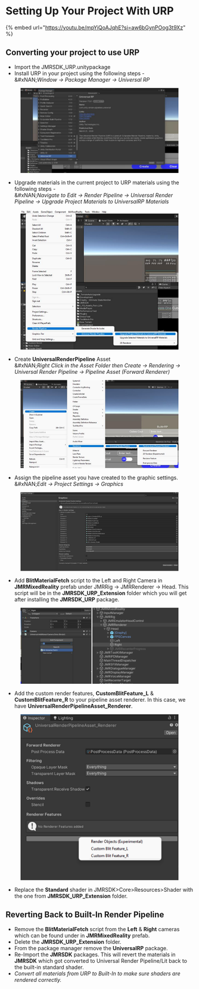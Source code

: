 # Setting Up Your Project With URP

{% embed url="https://youtu.be/mpYiQoAJqhE?si=aw6bGynPOog3t9Xz" %}

## Converting your project to use URP

* Import the JMRSDK\_URP.unitypackage
* Install URP in your project using the following steps - \
  &#xNAN;_&#x57;indow -> Package Manager -> Universal RP_

<figure><img src="../../.gitbook/assets/Screenshot 2023-01-17 195952.png" alt=""><figcaption></figcaption></figure>

* Upgrade materials in the current project to URP materials using the following steps - \
  &#xNAN;_&#x4E;avigate to Edit -> Render Pipeline -> Universal Render Pipeline -> Upgrade Project Materials to UniversalRP Materials_

<figure><img src="../../.gitbook/assets/Screenshot 2023-01-17 200029.png" alt=""><figcaption></figcaption></figure>

* Create **UniversalRenderPipeline** Asset\
  &#xNAN;_&#x52;ight Click in the Asset Folder then Create -> Rendering -> Universal Render Pipeline -> Pipeline Asset (Forward Renderer)_

<figure><img src="../../.gitbook/assets/Screenshot 2023-01-17 200046.png" alt=""><figcaption></figcaption></figure>

* Assign the pipeline asset you have created to the graphic settings.\
  &#xNAN;_&#x45;dit -> Project Settings -> Graphics_

<figure><img src="../../.gitbook/assets/Screenshot 2023-01-17 200104.png" alt=""><figcaption></figcaption></figure>

* Add **BlitMaterialFetch** script to the Left and Right Camera in **JMRMixedReality** prefab under JMRRig -> JMRRenderer -> Head. This script will be in the **JMRSDK\_URP\_Extension** folder which you will get after installing the **JMRSDK\_URP** package.

<figure><img src="../../.gitbook/assets/Screenshot 2023-01-17 200125.png" alt="" width="563"><figcaption></figcaption></figure>

* Add the custom render features, **CustomBlitFeature\_L** & **CustomBlitFeature\_R** to your pipeline asset renderer. In this case, we have **UniversalRenderPipelineAsset\_Renderer**.&#x20;

<figure><img src="../../.gitbook/assets/Screenshot 2023-01-17 200157.png" alt="" width="563"><figcaption></figcaption></figure>

* Replace the **Standard** shader in JMRSDK>Core>Resources>Shader with the one from **JMRSDK\_URP\_Extension** folder.

## Reverting Back to Built-In Render Pipeline

* Remove the **BlitMaterialFetch** script from the **Left** & **Right** cameras which can be found under in **JMRMixedReality** prefab.
* Delete the **JMRSDK\_URP\_Extension** folder.
* From the package manager remove the **UniversalRP** package.
* Re-Import the **JMRSDK** packages. This will revert the materials in **JMRSDK** which got converted to Universal Render Pipeline/Lit back to the built-in standard shader.&#x20;
* _Convert all materials from URP to Built-In to make sure shaders are rendered correctly._
